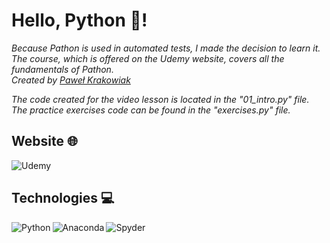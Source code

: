 # Hello, Python 🐍!

*Because Pathon is used in automated tests, I made the decision to learn it. <br>
The course, which is offered on the Udemy website, covers all the fundamentals of Pathon. <br>
Created by [Paweł Krakowiak](https://e-smartdata.org/)*

*The code created for the video lesson is located in the "01_intro.py" file. <br>
The practice exercises code can be found in the "exercises.py" file.*

## Website 🌐

<img alt="Udemy" src="https://img.shields.io/badge/Udemy-A435F0?style=for-the-badge&logo=Udemy&logoColor=white"/>

## Technologies 💻

<img align="left" alt="Python" src="https://img.shields.io/badge/python-3670A0?style=for-the-badge&logo=python&logoColor=ffdd54"/>
<img align="left" alt="Anaconda" src="https://img.shields.io/badge/Anaconda-%2344A833.svg?style=for-the-badge&logo=anaconda&logoColor=white"/>
<img align="left" alt="Spyder" src="https://img.shields.io/badge/Spyder-838485?style=for-the-badge&logo=spyder%20ide&logoColor=maroon"/>
